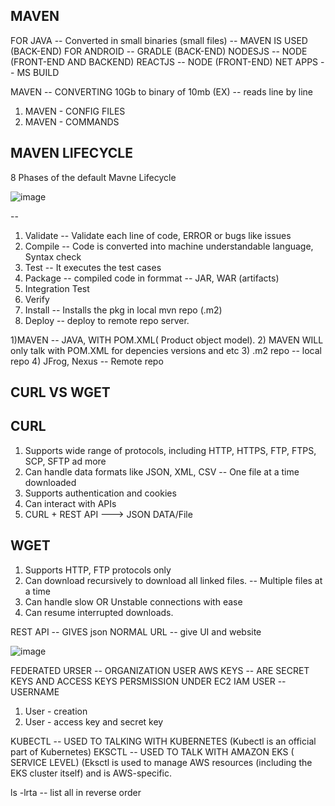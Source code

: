 
MAVEN
--
FOR JAVA -- Converted in small binaries (small files) -- MAVEN IS USED (BACK-END)
FOR ANDROID -- GRADLE (BACK-END)
NODESJS -- NODE (FRONT-END AND BACKEND)
REACTJS -- NODE (FRONT-END)
NET APPS -- MS BUILD

MAVEN -- CONVERTING 10Gb to binary of 10mb (EX) -- reads line by line 
1) MAVEN - CONFIG FILES
2) MAVEN - COMMANDS

MAVEN LIFECYCLE
--
8 Phases of the default Mavne Lifecycle

![image](https://github.com/pavankumar0077/Devops-SRE/assets/40380941/7e14bb9f-7ed4-4d5a-b9af-06e3070e5392)

--
1) Validate -- Validate each line of code, ERROR or bugs like issues
2) Compile -- Code is converted into machine understandable language, Syntax check
3) Test -- It executes the test cases
4) Package -- compiled code in formmat -- JAR, WAR (artifacts)
5) Integration Test
6) Verify
7) Install -- Installs the pkg in local mvn repo (.m2)
8) Deploy -- deploy to remote repo server. 

1)MAVEN -- JAVA, WITH POM.XML( Product object model).
2) MAVEN WILL only talk with POM.XML for depencies versions and etc 
3) .m2 repo -- local repo
4) JFrog, Nexus -- Remote repo

CURL VS WGET
--
CURL 
--
1) Supports wide range of protocols, including HTTP,  HTTPS, FTP, FTPS, SCP, SFTP ad more
2) Can handle data formats like JSON,  XML, CSV -- One file at a time downloaded
3) Supports authentication and cookies
4) Can interact with APIs
5) CURL + REST API ---> JSON DATA/File

WGET
--
1) Supports HTTP, FTP protocols only
2) Can download recursively to download all linked files. -- Multiple files at a time
3) Can handle slow OR Unstable connections with ease
4) Can resume interrupted downloads.

REST API -- GIVES json 
NORMAL URL -- give UI and website

![image](https://github.com/pavankumar0077/Devops-SRE/assets/40380941/671927d7-2b23-4547-b891-31065e89a35d)

FEDERATED URSER -- ORGANIZATION USER
AWS KEYS -- ARE SECRET KEYS AND ACCESS KEYS
PERSMISSION UNDER EC2 
IAM USER -- USERNAME

1) User - creation
2) User - access key and secret key

KUBECTL -- USED TO TALKING WITH KUBERNETES (Kubectl is an official part of Kubernetes)
EKSCTL -- USED TO TALK WITH AMAZON EKS ( SERVICE LEVEL) (Eksctl is used to manage AWS resources (including the EKS cluster itself) and is AWS-specific.

ls -lrta -- list all in reverse order










